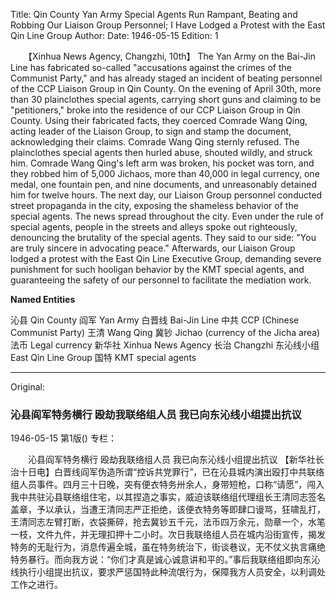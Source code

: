 Title: Qin County Yan Army Special Agents Run Rampant, Beating and Robbing Our Liaison Group Personnel; I Have Lodged a Protest with the East Qin Line Group
Author:
Date: 1946-05-15
Edition: 1

　　【Xinhua News Agency, Changzhi, 10th】 The Yan Army on the Bai-Jin Line has fabricated so-called "accusations against the crimes of the Communist Party," and has already staged an incident of beating personnel of the CCP Liaison Group in Qin County. On the evening of April 30th, more than 30 plainclothes special agents, carrying short guns and claiming to be "petitioners," broke into the residence of our CCP Liaison Group in Qin County. Using their fabricated facts, they coerced Comrade Wang Qing, acting leader of the Liaison Group, to sign and stamp the document, acknowledging their claims. Comrade Wang Qing sternly refused. The plainclothes special agents then hurled abuse, shouted wildly, and struck him. Comrade Wang Qing's left arm was broken, his pocket was torn, and they robbed him of 5,000 Jichaos, more than 40,000 in legal currency, one medal, one fountain pen, and nine documents, and unreasonably detained him for twelve hours. The next day, our Liaison Group personnel conducted street propaganda in the city, exposing the shameless behavior of the special agents. The news spread throughout the city. Even under the rule of special agents, people in the streets and alleys spoke out righteously, denouncing the brutality of the special agents. They said to our side: "You are truly sincere in advocating peace." Afterwards, our Liaison Group lodged a protest with the East Qin Line Executive Group, demanding severe punishment for such hooligan behavior by the KMT special agents, and guaranteeing the safety of our personnel to facilitate the mediation work.



**Named Entities**


沁县  Qin County
阎军  Yan Army
白晋线  Bai-Jin Line
中共  CCP (Chinese Communist Party)
王清  Wang Qing
冀钞  Jichao (currency of the Jicha area)
法币  Legal currency
新华社  Xinhua News Agency
长治  Changzhi
东沁线小组  East Qin Line Group
国特  KMT special agents



<hr /> 

Original: 


### 沁县阎军特务横行  殴劫我联络组人员  我已向东沁线小组提出抗议

1946-05-15
第1版()
专栏：

　　沁县阎军特务横行
    殴劫我联络组人员
    我已向东沁线小组提出抗议
    【新华社长治十日电】白晋线阎军伪造所谓“控诉共党罪行”，已在沁县城内演出殴打中共联络组人员事件。四月三十日晚，突有便衣特务卅余人，身带短枪，口称“请愿”，闯入我中共驻沁县联络组住宅，以其捏造之事实，威迫该联络组代理组长王清同志签名盖章，予以承认，当遭王清同志严正拒绝，该便衣特务等即肆口谩骂，狂啸乱打，王清同志左臂打断，衣袋撕碎，抢去冀钞五千元，法币四万余元，勋章一个，水笔一枝，文件九件，并无理扣押十二小时。次日我联络组人员在城内沿街宣传，揭发特务的无耻行为，消息传遍全城，虽在特务统治下，街谈巷议，无不仗义执言痛绝特务暴行。而向我方说：“你们才真是诚心诚意讲和平的。”事后我联络组即向东沁线执行小组提出抗议，要求严惩国特此种流氓行为，保障我方人员安全，以利调处工作之进行。
